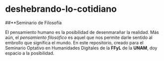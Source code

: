 # deshebrando-lo-cotidiano

##**Seminario de Filosofía

El pensamiento humano es la posibilidad de desenmarañar la realidad. Más aún, el *pensamiento filosófico* es aquel que nos permite darle sentido al embrollo que significa el mundo. En este repositorio, creado para el Seminario Optativo en Humanidades Digitales de la **FFyL** de la **UNAM**, doy espacio a la posibilidad.
